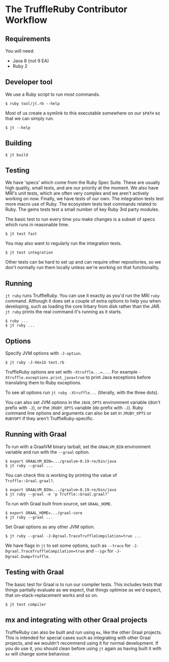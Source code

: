 # The TruffleRuby Contributor Workflow

## Requirements

You will need:

* Java 8 (not 9 EA)
* Ruby 2

## Developer tool

We use a Ruby script to run most commands.

```
$ ruby tool/jt.rb --help
```

Most of us create a symlink to this executable somewhere on our `$PATH` so
that we can simply run.

```
$ jt --help
```

## Building

```
$ jt build
```

## Testing

We have 'specs' which come from the Ruby Spec Suite. These are usually high
quality, small tests, and are our priority at the moment. We also have MRI's
unit tests, which are often very complex and we aren't actively working on now.
Finally, we have tests of our own. The integration tests test more macro use of
Ruby. The ecosystem tests test commands related to Ruby. The gems tests test a
small number of key Ruby 3rd party modules.

The basic test to run every time you make changes is a subset of specs which
runs in reasonable time.

```
$ jt test fast
```

You may also want to regularly run the integration tests.

```
$ jt test integration
```

Other tests can be hard to set up and can require other repositories, so we
don't normally run them locally unless we're working on that functionality.

## Running

`jt ruby` runs TruffleRuby. You can use it exactly as you'd run the MRI `ruby`
command. Although it does set a couple of extra options to help you when
developing, such as loading the core lirbary from disk rather than the JAR. `jt
ruby` prints the real command it's running as it starts.

```
$ ruby ...
$ jt ruby ...
```

## Options

Specify JVM options with `-J-option`.

```
$ jt ruby -J-Xmx1G test.rb
```

TruffleRuby options are set with `-Xtruffle...=...`. For example
`-Xtruffle.exceptions.print_java=true` to print Java exceptions before
translating them to Ruby exceptions.

To see all options run `jt ruby -Xtruffle...` (literally, with the three dots).

You can also set JVM options in the `JAVA_OPTS` environment variable (don't
prefix with `-J`), or the `JRUBY_OPTS` variable (do prefix with `-J`). Ruby
command line options and arguments can also be set in `JRUBY_OPTS` or `RUBYOPT`
if they aren't TruffleRuby-specific.

## Running with Graal

To run with a GraalVM binary tarball, set the `GRAALVM_BIN` environment variable
and run with the `--graal` option.

```
$ export GRAALVM_BIN=.../graalvm-0.19-re/bin/java
$ jt ruby --graal ...
```

You can check this is working by printing the value of `Truffle::Graal.graal?`.

```
$ export GRAALVM_BIN=.../graalvm-0.19-re/bin/java
$ jt ruby --graal -e 'p Truffle::Graal.graal?'
```

To run with Graal built from source, set `GRAAL_HOME`.

```
$ export GRAAL_HOME=.../graal-core
$ jt ruby --graal ...
```

Set Graal options as any other JVM option.

```
$ jt ruby --graal -J-Dgraal.TraceTruffleCompilation=true ...
```

We have flags in `jt` to set some options, such as `--trace` for
`-J-Dgraal.TraceTruffleCompilation=true` and `--igv` for
`-J-Dgraal.Dump=Truffle`.

## Testing with Graal

The basic test for Graal is to run our compiler tests. This includes tests that
things partially evaluate as we expect, that things optimise as we'd expect,
that on-stack-replacement works and so on.

```
$ jt test compiler
```

## mx and integrating with other Graal projects

TruffleRuby can also be built and run using `mx`, like the other Graal projects.
This is intended for special cases such as integrating with other Graal
projects, and we wouldn't recommend using it for normal development. If you do
use it, you should clean before using `jt` again as having built it with `mx`
will change some behaviour.
